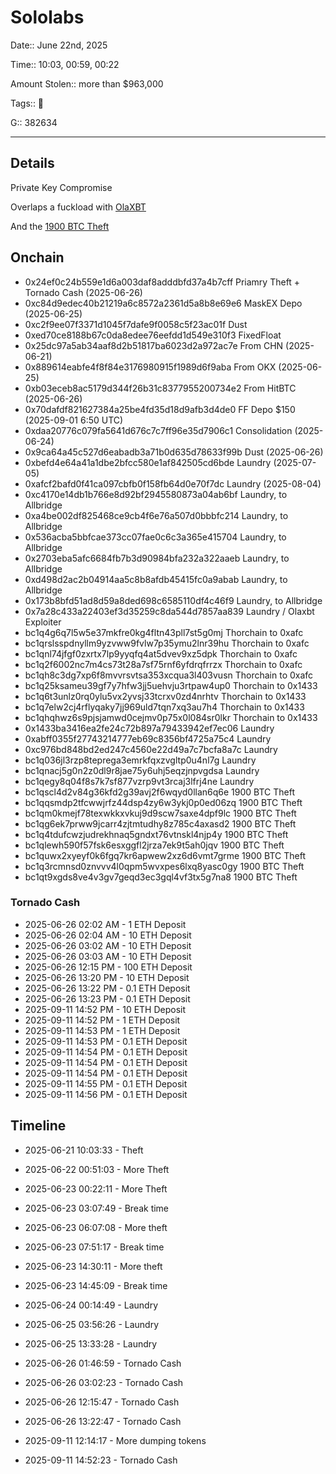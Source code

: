 # Sololabs

Date:: June 22nd, 2025

Time:: 10:03, 00:59, 00:22

Amount Stolen:: more than $963,000

Tags:: 🔑

G:: 382634

---

## Details

Private Key Compromise

Overlaps a fuckload with [OlaXBT](./olaxbt.md)

And the [1900 BTC Theft](./huge_march-2025_theft.md)


## Onchain


- 0x24ef0c24b559e1d6a003daf8adddbfd37a4b7cff Priamry Theft + Tornado Cash (2025-06-26)
- 0xc84d9edec40b21219a6c8572a2361d5a8b8e69e6 MaskEX Depo (2025-06-25)
- 0xc2f9ee07f3371d1045f7dafe9f0058c5f23ac01f Dust
- 0xed70ce8188b67c0da8edee76eefdd1d549e310f3 FixedFloat
- 0x25dc97a5ab34aaf8d2b51817ba6023d2a972ac7e From CHN (2025-06-21)
- 0x889614eabfe4f8f84e3176980915f1989d6f9aba From OKX (2025-06-25)
- 0xb03eceb8ac5179d344f26b31c8377955200734e2 From HitBTC (2025-06-26)
- 0x70dafdf821627384a25be4fd35d18d9afb3d4de0 FF Depo $150 (2025-09-01 6:50 UTC)
- 0xdaa20776c079fa5641d676c7c7ff96e35d7906c1 Consolidation (2025-06-24)
- 0x9ca64a45c527d6eabadb3a71b0d635d78633f99b Dust (2025-06-26)
- 0xbefd4e64a41a1dbe2bfcc580e1af842505cd6bde Laundry (2025-07-05)
- 0xafcf2bafd0f41ca097cbfb0f158fb64d0e70f7dc Laundry (2025-08-04)
- 0xc4170e14db1b766e8d92bf2945580873a04ab6bf Laundry, to Allbridge
- 0xa4be002df825468ce9cb4f6e76a507d0bbbfc214 Laundry, to Allbridge
- 0x536acba5bbfcae373cc07fae0c6c3a365e415704 Laundry, to Allbridge
- 0x2703eba5afc6684fb7b3d90984bfa232a322aaeb Laundry, to Allbridge
- 0xd498d2ac2b04914aa5c8b8afdb45415fc0a9abab Laundry, to Allbridge
- 0x173b8bfd51ad8d59a8ded698c6585110df4c46f9 Laundry, to Allbridge
- 0x7a28c433a22403ef3d35259c8da544d7857aa839 Laundry / Olaxbt Exploiter
- bc1q4g6q7l5w5e37mkfre0kg4fltn43pll7st5g0mj Thorchain to 0xafc
- bc1qrslsspdnyllm9yzvww9fvlw7p35ymu2lnr39hu Thorchain to 0xafc
- bc1qnl74jfgf0zxrtx7lp9yyqfq4at5dvev9xz5dpk Thorchain to 0xafc
- bc1q2f6002nc7m4cs73t28a7sf75rnf6yfdrqfrrzx Thorchain to 0xafc
- bc1qh8c3dg7xp6f8mvvrsvtsa353xcqua3l403vusn Thorchain to 0xafc
- bc1q25ksameu39gf7y7hfw3jj5uehvju3rtpaw4up0 Thorchain to 0x1433
- bc1q6t3unlz0rq0ylu5vx2yvsj33tcrxv0zd4nrhtv Thorchain to 0x1433
- bc1q7elw2cj4rflyqaky7jj969uld7tqn7xq3au7h4 Thorchain to 0x1433
- bc1qhqhwz6s9pjsjamwd0cejmv0p75x0l084sr0lkr Thorchain to 0x1433
- 0x1433ba3416ea2fe24c72b897a79433942ef7ec06 Laundry
- 0xabff0355f27743214777eb69c8356bf4725a75c4 Laundry
- 0xc976bd848bd2ed247c4560e22d49a7c7bcfa8a7c Laundry
- bc1q036jl3rzp8teprega3emrkfqxzvgltp0u4nl7g Laundry
- bc1qnacj5g0n2z0dl9r8jae75y6uhj5eqzjnpvgdsa Laundry
- bc1qegy8q04f8s7k7sf877vzrp9vt3rcaj3lfrj4ne Laundry
- bc1qscl4d2v84g36kfd2g39avj2f6wqyd0llan6q6e 1900 BTC Theft
- bc1qqsmdp2tfcwwjrfz44dsp4zy6w3ykj0p0ed06zq 1900 BTC Theft
- bc1qm0kmejf78texwkkxvkuj9d9scw7saxe4dpf9lc 1900 BTC Theft
- bc1qg6ek7prww9jcarr4zjtmtudhy8z785c4axasd2 1900 BTC Theft
- bc1q4tdufcwzjudrekhnaq5gndxt76vtnskl4njp4y 1900 BTC Theft
- bc1qlewh590f57fsk6esxggfl2jrza7ek9t5ah0jqv 1900 BTC Theft
- bc1quwx2xyeyf0k6fgq7kr6apwew2xz6d6vmt7grme 1900 BTC Theft
- bc1q3rcmnsd0znvvv4l0qpm5wvxpes6lxq8yasc0gy 1900 BTC Theft
- bc1qt9xgds8ve4v3gv7geqd3ec3gql4vf3tx5g7na8 1900 BTC Theft


### Tornado Cash

- 2025-06-26 02:02 AM - 1 ETH Deposit
- 2025-06-26 02:04 AM - 10 ETH Deposit
- 2025-06-26 03:02 AM - 10 ETH Deposit
- 2025-06-26 03:03 AM - 10 ETH Deposit
- 2025-06-26 12:15 PM - 100 ETH Deposit
- 2025-06-26 13:20 PM - 10 ETH Deposit
- 2025-06-26 13:22 PM - 0.1 ETH Deposit
- 2025-06-26 13:23 PM - 0.1 ETH Deposit
- 2025-09-11 14:52 PM - 10 ETH Deposit
- 2025-09-11 14:52 PM - 1 ETH Deposit
- 2025-09-11 14:53 PM - 1 ETH Deposit
- 2025-09-11 14:53 PM - 0.1 ETH Deposit
- 2025-09-11 14:54 PM - 0.1 ETH Deposit
- 2025-09-11 14:54 PM - 0.1 ETH Deposit
- 2025-09-11 14:54 PM - 0.1 ETH Deposit
- 2025-09-11 14:55 PM - 0.1 ETH Deposit
- 2025-09-11 14:56 PM - 0.1 ETH Deposit




## Timeline

- 2025-06-21 10:03:33 - Theft

- 2025-06-22 00:51:03 - More Theft

- 2025-06-23 00:22:11 - More Theft
- 2025-06-23 03:07:49 - Break time

- 2025-06-23 06:07:08 - More theft
- 2025-06-23 07:51:17 - Break time

- 2025-06-23 14:30:11 - More theft
- 2025-06-23 14:45:09 - Break time

- 2025-06-24 00:14:49 - Laundry

- 2025-06-25 03:56:26 - Laundry

- 2025-06-25 13:33:28 - Laundry

- 2025-06-26 01:46:59 - Tornado Cash
- 2025-06-26 03:02:23 - Tornado Cash
- 2025-06-26 12:15:47 - Tornado Cash
- 2025-06-26 13:22:47 - Tornado Cash

- 2025-09-11 12:14:17 - More dumping tokens

- 2025-09-11 14:52:23 - Tornado Cash

